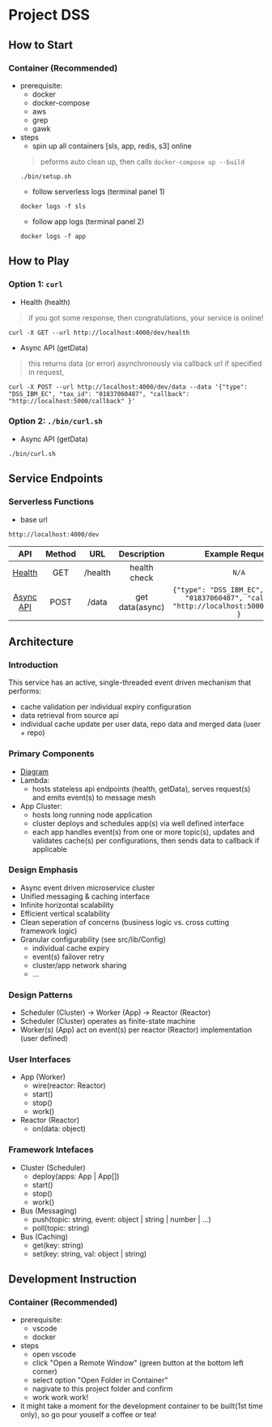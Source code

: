 # Project DSS

## How to Start
### Container (Recommended)
* prerequisite:
    * docker
    * docker-compose
    * aws
    * grep
    * gawk
* steps
    * spin up all containers [sls, app, redis, s3] online
    > peforms auto clean up, then calls `docker-compose up --build`
    ```
    ./bin/setup.sh
    ```
    * follow serverless logs (terminal panel 1)
    ```
    docker logs -f sls
    ```
    * follow app logs (terminal panel 2)
    ```
    docker logs -f app
    ```

## How to Play
### Option 1: `curl`
* Health (health)
> if you got some response, then congratulations, your service is online!
```
curl -X GET --url http://localhost:4000/dev/health
```
* Async API (getData)
> this returns data (or error) asynchronously via callback url if specified in request,  
```
curl -X POST --url http://localhost:4000/dev/data --data '{"type": "DSS_IBM_EC", "tax_id": "01837060487", "callback": "http://localhost:5000/callback" }'
```
### Option 2: `./bin/curl.sh`
* Async API (getData)
```
./bin/curl.sh
```

## Service Endpoints
### Serverless Functions
* base url
```
http://localhost:4000/dev
```
| API                                         | Method | URL     | Description     | Example Request                                                                                  |
| :-----------------------------------------: | :----: | :-----: | :-------------: | :----------------------------------------------------------------------------------------------: |
| [Health](http://localhost:4000/dev/health)  | GET    | /health | health check    | `N/A`                                                                                            |
| [Async API](http://localhost:4000/dev/data) | POST   | /data   | get data(async) | `{"type": "DSS_IBM_EC", "tax_id": "01837060487", "callback": "http://localhost:5000/callback" }` |

## Architecture
### Introduction
This service has an active, single-threaded event driven mechanism that performs:
* cache validation per individual expiry configuration
* data retrieval from source api
* individual cache update per user data, repo data and merged data (user + repo)
### Primary Components
* [Diagram](arch/app.png)
* Lambda:
    * hosts stateless api endpoints (health, getData), serves request(s) and emits event(s) to message mesh
* App Cluster:
    * hosts long running node application
    * cluster deploys and schedules app(s) via well defined interface
    * each app handles event(s) from one or more topic(s), updates and validates cache(s) per configurations, then sends data to callback if applicable
### Design Emphasis
* Async event driven microservice cluster
* Unified messaging & caching interface
* Infinite horizontal scalability
* Efficient vertical scalability
* Clean seperation of concerns (business logic vs. cross cutting framework logic)
* Granular configurability (see src/lib/Config)
    * individual cache expiry
    * event(s) failover retry
    * cluster/app network sharing
    * ...
### Design Patterns
* Scheduler (Cluster) -> Worker (App) -> Reactor (Reactor)
* Scheduler (Cluster) operates as finite-state machine 
* Worker(s) (App) act on event(s) per reactor (Reactor) implementation (user defined)
### User Interfaces
* App (Worker)
    * wire(reactor: Reactor)
    * start()
    * stop()
    * work()
* Reactor (Reactor)
    * on(data: object)
### Framework Intefaces
* Cluster (Scheduler)
    * deploy(apps: App | App[])
    * start()
    * stop()
    * work()
* Bus (Messaging)
    * push(topic: string, event: object | string | number | ...)
    * poll(topic: string)
* Bus (Caching)
    * get(key: string)
    * set(key: string, val: object | string)

## Development Instruction
### Container (Recommended)
* prerequisite:
    * vscode
    * docker
* steps  
    * open vscode
    * click "Open a Remote Window" (green button at the bottom left corner)
    * select option "Open Folder in Container"
    * nagivate to this project folder and confirm
    * work work work!
* it might take a moment for the development container to be built(1st time only), so go pour youself a coffee or tea!
